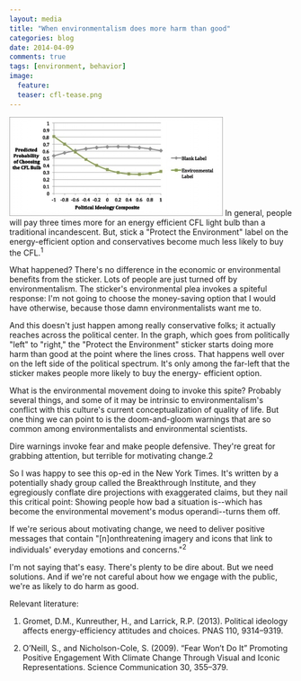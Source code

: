 ```yaml
---
layout: media
title: "When environmentalism does more harm than good"
categories: blog
date: 2014-04-09
comments: true
tags: [environment, behavior]
image:
  feature:
  teaser: cfl-tease.png
---
```


<img src="/images/cfl.jpg" class="image-right">
In general, people will pay three times more for an energy efficient CFL light bulb than a traditional incandescent. But, stick a "Protect the Environment" label on the energy-efficient option and conservatives become much less likely to buy the CFL.<sup>1</sup>

What happened? There's no difference in the economic or environmental benefits from the sticker. Lots of people are just turned off by environmentalism. The sticker's environmental plea invokes a spiteful response: I'm not going to choose the money-saving option that I would have otherwise, because those damn environmentalists want me to.

And this doesn't just happen among really conservative folks; it actually reaches across the political center. In the graph, which goes from politically "left" to "right," the "Protect the Environment" sticker starts doing more harm than good at the point where the lines cross. That happens well over on the left side of the political spectrum. It's only among the far-left that the sticker makes people more likely to buy the energy- efficient option.

What is the environmental movement doing to invoke this spite? Probably several things, and some of it may be intrinsic to environmentalism's conflict with this culture's current conceptualization of quality of life. But one thing we can point to is the doom-and-gloom warnings that are so common among environmentalists and environmental scientists.

Dire warnings invoke fear and make people defensive. They're great for grabbing attention, but terrible for motivating change.2

So I was happy to see this op-ed in the New York Times. It's written by a potentially shady group called the Breakthrough Institute, and they egregiously conflate dire projections with exaggerated claims, but they nail this critical point: Showing people how bad a situation is--which has become the environmental movement's modus operandi--turns them off.

If we're serious about motivating change, we need to deliver positive messages that contain "[n]onthreatening imagery and icons that link to individuals' everyday emotions and concerns."<sup>2</sup>

I'm not saying that's easy. There's plenty to be dire about. But we need solutions. And if we're not careful about how we engage with the public, we're as likely to do harm as good. 

 

Relevant literature:

1. Gromet, D.M., Kunreuther, H., and Larrick, R.P. (2013). Political ideology affects energy-efficiency attitudes and choices. PNAS 110, 9314–9319.

2. O’Neill, S., and Nicholson-Cole, S. (2009). “Fear Won’t Do It” Promoting Positive Engagement With Climate Change Through Visual and Iconic Representations. Science Communication 30, 355–379.